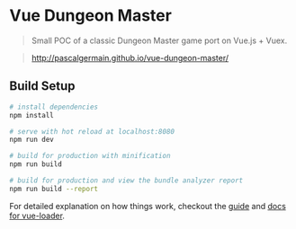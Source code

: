 # Vue Dungeon Master

> Small POC of a classic Dungeon Master game port on Vue.js + Vuex.

> http://pascalgermain.github.io/vue-dungeon-master/

## Build Setup

``` bash
# install dependencies
npm install

# serve with hot reload at localhost:8080
npm run dev

# build for production with minification
npm run build

# build for production and view the bundle analyzer report
npm run build --report
```

For detailed explanation on how things work, checkout the [guide](http://vuejs-templates.github.io/webpack/) and [docs for vue-loader](http://vuejs.github.io/vue-loader).
